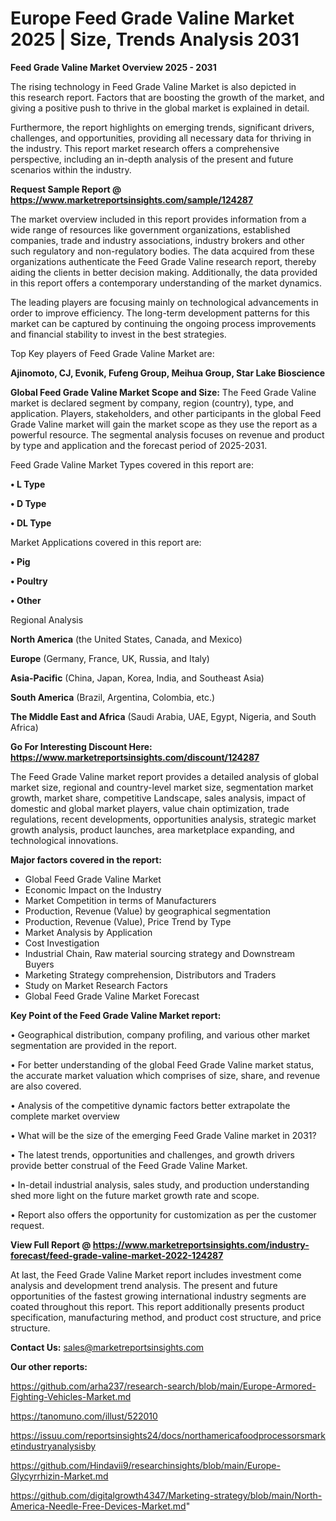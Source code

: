 # Europe Feed Grade Valine Market 2025 | Size, Trends Analysis 2031

<Strong> Feed Grade Valine Market Overview 2025 - 2031</strong>

The rising technology in Feed Grade Valine Market is also depicted in this research report. Factors that are boosting the growth of the market, and giving a positive push to thrive in the global market is explained in detail.

Furthermore, the report highlights on emerging trends, significant drivers, challenges, and opportunities, providing all necessary data for thriving in the industry. This report market research offers a comprehensive perspective, including an in-depth analysis of the present and future scenarios within the industry.

<strong>Request Sample Report @ <a href=https://www.marketreportsinsights.com/sample/124287>https://www.marketreportsinsights.com/sample/124287</a></strong>

The market overview included in this report provides information from a wide range of resources like government organizations, established companies, trade and industry associations, industry brokers and other such regulatory and non-regulatory bodies. The data acquired from these organizations authenticate the Feed Grade Valine research report, thereby aiding the clients in better decision making. Additionally, the data provided in this report offers a contemporary understanding of the market dynamics.

The leading players are focusing mainly on technological advancements in order to improve efficiency. The long-term development patterns for this market can be captured by continuing the ongoing process improvements and financial stability to invest in the best strategies.

Top Key players of Feed Grade Valine Market are:

<strong>Ajinomoto, CJ, Evonik, Fufeng Group, Meihua Group, Star Lake Bioscience</strong>

<strong><b>Global Feed Grade Valine Market Scope and Size:</b></strong>
The Feed Grade Valine market is declared segment by company, region (country), type, and application. Players, stakeholders, and other participants in the global Feed Grade Valine market will gain the market scope as they use the report as a powerful resource. The segmental analysis focuses on revenue and product by type and application and the forecast period of 2025-2031.

Feed Grade Valine Market Types covered in this report are:

<strong>• L Type

• D Type

• DL Type</strong>

Market Applications covered in this report are:

<strong>• Pig

• Poultry

• Other</strong> 

Regional Analysis

<strong>North America</strong> (the United States, Canada, and Mexico)

<strong>Europe</strong> (Germany, France, UK, Russia, and Italy)

<strong>Asia-Pacific</strong> (China, Japan, Korea, India, and Southeast Asia)

<strong>South America</strong> (Brazil, Argentina, Colombia, etc.)

<strong>The Middle East and Africa</strong> (Saudi Arabia, UAE, Egypt, Nigeria, and South Africa)

<strong>Go For Interesting Discount Here: <a href=https://www.marketreportsinsights.com/discount/124287>https://www.marketreportsinsights.com/discount/124287</a></strong>

The Feed Grade Valine market report provides a detailed analysis of global market size, regional and country-level market size, segmentation market growth, market share, competitive Landscape, sales analysis, impact of domestic and global market players, value chain optimization, trade regulations, recent developments, opportunities analysis, strategic market growth analysis, product launches, area marketplace expanding, and technological innovations.

<strong><b>Major factors covered in the report:</b></strong>
<ul>
  <li>Global Feed Grade Valine Market </li>
  <li>Economic Impact on the Industry</li>
  <li>Market Competition in terms of Manufacturers</li>
  <li>Production, Revenue (Value) by geographical segmentation</li>
  <li>Production, Revenue (Value), Price Trend by Type</li>
  <li>Market Analysis by Application</li>
  <li>Cost Investigation</li>
  <li>Industrial Chain, Raw material sourcing strategy and Downstream Buyers</li>
  <li>Marketing Strategy comprehension, Distributors and Traders</li>
  <li>Study on Market Research Factors</li>
  <li>Global Feed Grade Valine Market Forecast</li>
</ul>

<strong><b>Key Point of the Feed Grade Valine Market report:</b></strong>

• Geographical distribution, company profiling, and various other market segmentation are provided in the report.

• For better understanding of the global Feed Grade Valine market status, the accurate market valuation which comprises of size, share, and revenue are also covered.

• Analysis of the competitive dynamic factors better extrapolate the complete market overview

• What will be the size of the emerging Feed Grade Valine market in 2031?

• The latest trends, opportunities and challenges, and growth drivers provide better construal of the Feed Grade Valine Market.

• In-detail industrial analysis, sales study, and production understanding shed more light on the future market growth rate and scope.

• Report also offers the opportunity for customization as per the customer request.

<strong><b>View Full Report @ <a href=https://www.marketreportsinsights.com/industry-forecast/feed-grade-valine-market-2022-124287>https://www.marketreportsinsights.com/industry-forecast/feed-grade-valine-market-2022-124287</a></b></strong>


At last, the Feed Grade Valine Market report includes investment come analysis and development trend analysis. The present and future opportunities of the fastest growing international industry segments are coated throughout this report. This report additionally presents product specification, manufacturing method, and product cost structure, and price structure.

<strong>Contact Us:</strong>
sales@marketreportsinsights.com

<strong>Our other reports:</strong>

<a href=https://github.com/arha237/research-search/blob/main/Europe-Armored-Fighting-Vehicles-Market.md>https://github.com/arha237/research-search/blob/main/Europe-Armored-Fighting-Vehicles-Market.md</a>

<a href=https://tanomuno.com/illust/522010>https://tanomuno.com/illust/522010</a>

<a href=https://issuu.com/reportsinsights24/docs/northamericafoodprocessorsmarketindustryanalysisby>https://issuu.com/reportsinsights24/docs/northamericafoodprocessorsmarketindustryanalysisby</a>

<a href=https://github.com/Hindavii9/researchinsights/blob/main/Europe-Glycyrrhizin-Market.md>https://github.com/Hindavii9/researchinsights/blob/main/Europe-Glycyrrhizin-Market.md</a>

<a href=https://github.com/digitalgrowth4347/Marketing-strategy/blob/main/North-America-Needle-Free-Devices-Market.md>https://github.com/digitalgrowth4347/Marketing-strategy/blob/main/North-America-Needle-Free-Devices-Market.md</a>"
